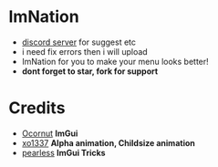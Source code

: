 # ImNation
- [discord server](https://discord.gg/t4MvGyMSM3) for suggest etc
- i need fix errors then i will upload 
- ImNation for you to make your menu looks better!
- **dont forget to star, fork for support**

# Credits
- [Ocornut](https://github.com/Ocornut) **ImGui**
- [xo1337](https://github.com/xo1337) **Alpha animation, Childsize animation**
- [pearless](https://github.com/pearless) **ImGui Tricks**

